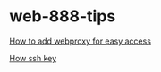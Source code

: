 # web-888-tips

[How to add webproxy for easy access](proxy/Readme.md)

[How ssh key](ssh/Readme.md)
